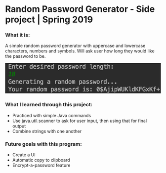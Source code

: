 # Random Password Generator - Side project | Spring 2019
### What it is:

A simple random password generator with uppercase and lowercase characters, numbers and symbols. Will ask user how long they would like the password to be.

![example](https://github.com/anthonym225/Random-Password-Generator/blob/master/Example.png)

### What I learned through this project:
* Practiced with simple Java commands
* Use java.util.scanner to ask for user input, then using that for final output
* Combine strings with one another


### Future goals with this program:
* Create a UI
* Automatic copy to clipboard
* Encrypt-a-password feature


